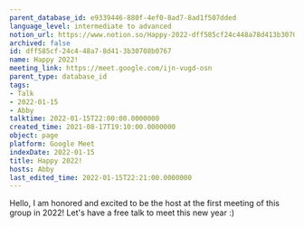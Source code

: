 ```yaml
---
parent_database_id: e9339446-880f-4ef0-8ad7-8ad1f507dded
language_level: intermediate to advanced
notion_url: https://www.notion.so/Happy-2022-dff585cf24c448a78d413b30708b0767
archived: false
id: dff585cf-24c4-48a7-8d41-3b30708b0767
name: Happy 2022!
meeting_link: https://meet.google.com/ijn-vugd-osn
parent_type: database_id
tags:
- Talk
- 2022-01-15
- Abby
talktime: 2022-01-15T22:00:00.0000000
created_time: 2021-08-17T19:10:00.0000000
object: page
platform: Google Meet
indexDate: 2022-01-15
title: Happy 2022!
hosts: Abby
last_edited_time: 2022-01-15T22:21:00.0000000
---
```


Hello, I am honored and excited to be the host at the first meeting of this group in 2022! Let's have a free talk to meet this new year :)





